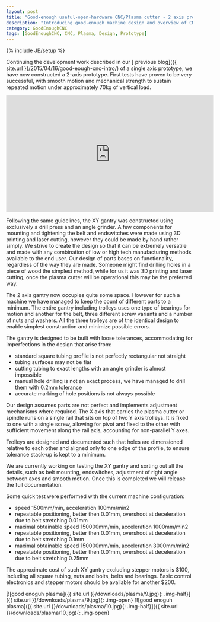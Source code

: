 ```yaml
---
layout: post
title: "Good-enough useful-open-hardware CNC/Plasma cutter - 2 axis prototype"
description: "Introducing good-enough machine design and overview of CNC/plasma design in the works"
category: GoodEnoughCNC 
tags: [GoodEnoughCNC, CNC, Plasma, Design, Prototype]
---
```

{% include JB/setup %}

Continuing the development work described in our [ previous blog]({{ site.url }}/2015/04/16/good-eough-cnc-intro/) of a single axis prototype, we have now constructed a 2-axis prototype. First tests have proven to be very successful, with smooth motion and mechanical strength to sustain repeated motion under approximately 70kg of vertical load. 

<iframe width="560" height="315" src="https://www.youtube.com/embed/436FoAMxD0M" frameborder="0" allowfullscreen></iframe>

Following the same guidelines, the XY gantry was constructed using exclusively a drill press and an angle grinder.  A few components for mounting and tightening the belt and endswitches were made using 3D printing and laser cutting, however they could be made by hand rather simply. We strive to create the design so that it can be extremely versatile and made with any combination of low or high tech manufacturing methods available to the end user. Our design of parts bases on functionality, regardless of the way they are made. Someone might find drilling holes in a piece of wood the simplest method, while for us it was 3D printing and laser cutting, once the plasma cutter will be operational this may be the preferred way.

The 2 axis gantry now occupies quite some space. However for such a machine we have managed to keep the count of different parts to a minimum. The entire gantry including trolleys uses one type of bearings for motion and another for the belt, three different screw variants and a number of nuts and washers. All the three trolleys are of the identical design to enable simplest construction and minimize possible errors.

The gantry is designed to be built with loose tolerances, accommodating for imperfections in the design that arise from:

 * standard square tubing profile is not perfectly rectangular not straight
 * tubing surfaces may not be flat
 * cutting tubing to exact lengths with an angle grinder is almost impossible
 * manual hole drilling is not an exact process, we have managed to drill them with 0.2mm tolerance
 * accurate marking of hole positions is not always possible

Our design assumes parts are not perfect and implements adjustment mechanisms where required. The X axis that carries the plasma cutter or spindle runs on a single rail that sits on top of two Y axis trolleys. It is fixed to one with a single screw, allowing for pivot and fixed to the other with sufficient movement along the rail axis, accounting for non-parallel Y axes. 

Trolleys are designed and documented such that holes are dimensioned relative to each other and aligned only to one edge of the profile, to ensure tolerance stack-up is kept to a minimum.	

We are currently working on testing the XY gantry and sorting out all the details, such as belt mounting, endswitches, adjustment of right angle between axes and smooth motion. Once this is completed we will release the full documentation.

Some quick test were performed with the current machine configuration:

 * speed 1500mm/min, acceleration 100mm/min2
 * repeatable positioning, better then 0.01mm, overshoot at deceleration due to belt stretching 0.01mm 
 * maximal obtainable speed 150000mm/min, acceleration 1000mm/min2
 * repeatable positioning, better then 0.01mm, overshoot at deceleration due to belt stretching 0.1mm
 * maximal obtainable speed 150000mm/min, acceleration 3000mm/min2
 * repeatable positioning, better then 0.01mm, overshoot at deceleration due to belt stretching 0.25mm

The approximate cost of such XY gantry excluding stepper motors is $100, including all square tubing, nuts and bolts, belts and bearings. Basic control electronics and stepper motors should be available for another $200.

[![good enoguh plasma]({{ site.url }}/downloads/plasma/9.jpg){: .img-half}]({{ site.url }}/downloads/plasma/9.jpg){: .img-open}
[![good enoguh plasma]({{ site.url }}/downloads/plasma/10.jpg){: .img-half}]({{ site.url }}/downloads/plasma/10.jpg){: .img-open}
